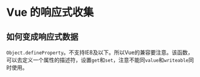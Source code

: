 # Vue 的响应式收集

## 如何变成响应式数据

`Object.defineProperty`。不支持IE8及以下。所以Vue的兼容要注意。该函数，可以去定义一个属性的描述符，设置`get`和`set`，注意不能同`value`和`writeable`同时使用。

